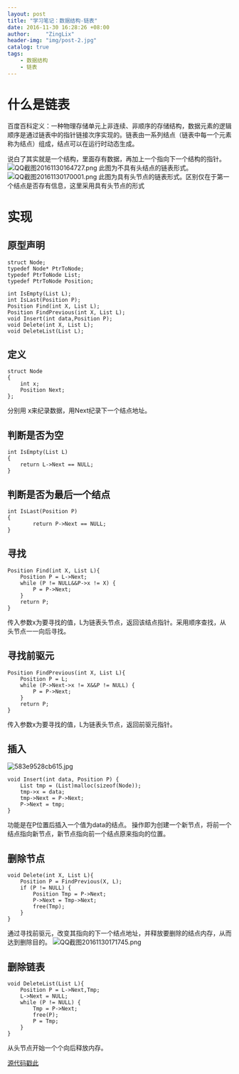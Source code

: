 ```yaml
---
layout: post
title: "学习笔记：数据结构-链表"
date: 2016-11-30 16:28:26 +08:00
author:     "ZingLix"
header-img: "img/post-2.jpg"
catalog: true
tags:
    - 数据结构
    - 链表
---
```


# 什么是链表

百度百科定义：一种物理存储单元上非连续、非顺序的存储结构，数据元素的逻辑顺序是通过链表中的指针链接次序实现的。链表由一系列结点（链表中每一个元素称为结点）组成，结点可以在运行时动态生成。

说白了其实就是一个结构，里面存有数据，再加上一个指向下一个结构的指针。
![QQ截图20161130164727.png](https://ooo.0o0.ooo/2016/11/30/583e9235cd279.png)
此图为不具有头结点的链表形式。
![QQ截图20161130170001.png](https://ooo.0o0.ooo/2016/11/30/583e9528cb615.png)
此图为具有头节点的链表形式。区别仅在于第一个结点是否存有信息，这里采用具有头节点的形式

# 实现

## 原型声明
```
struct Node;
typedef Node* PtrToNode;
typedef PtrToNode List;
typedef PtrToNode Position;

int IsEmpty(List L);
int IsLast(Position P);
Position Find(int X, List L);
Position FindPrevious(int X, List L);
void Insert(int data,Position P);
void Delete(int X, List L);
void DeleteList(List L);
```

## 定义
```
struct Node
{
	int x;
	Position Next;
};
```

分别用 x来纪录数据，用Next纪录下一个结点地址。

## 判断是否为空
```
int IsEmpty(List L)
{
	return L->Next == NULL;
}
```

## 判断是否为最后一个结点
```
int IsLast(Position P)
{
		return P->Next == NULL;
}
```

## 寻找
```
Position Find(int X, List L){
	Position P = L->Next;
	while (P != NULL&&P->x != X) {
		P = P->Next;
	}
	return P;
}
```

传入参数x为要寻找的值，L为链表头节点，返回该结点指针。采用顺序查找，从头节点一一向后寻找。

## 寻找前驱元
```
Position FindPrevious(int X, List L){
	Position P = L;
	while (P->Next->x != X&&P != NULL) {
		P = P->Next;
	}
	return P;
}
```
传入参数x为要寻找的值，L为链表头节点，返回前驱元指针。

## 插入
![583e9528cb615.jpg](https://ooo.0o0.ooo/2016/12/15/5852aee707624.jpg)

```
void Insert(int data, Position P) {
	List tmp = (List)malloc(sizeof(Node));
	tmp->x = data;
	tmp->Next = P->Next;
	P->Next = tmp;
}
```

功能是在P位置后插入一个值为data的结点。
操作即为创建一个新节点，将前一个结点指向新节点，新节点指向前一个结点原来指向的位置。

## 删除节点
```
void Delete(int X, List L){
	Position P = FindPrevious(X, L);
	if (P != NULL) {
		Position Tmp = P->Next;
		P->Next = Tmp->Next;
		free(Tmp);
	}
}
```
通过寻找前驱元，改变其指向的下一个结点地址，并释放要删除的结点内存，从而达到删除目的。
![QQ截图20161130171745.png](https://ooo.0o0.ooo/2016/11/30/583e995036717.png)

## 删除链表
```
void DeleteList(List L){
	Position P = L->Next,Tmp;
	L->Next = NULL;
	while (P != NULL) {
		Tmp = P->Next;
		free(P);
		P = Tmp;
	}
}
```
从头节点开始一个个向后释放内存。


[源代码戳此](https://github.com/ZingLix/Data-Structures-and-Algorithm/tree/master/List)
